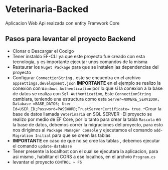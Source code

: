 # Veterinaria-Backed

Aplicacion Web Api realzada con entity Framwork Core



## Pasos para levantar el proyecto  Backend

- Clonar o Descargar el Codigo
- Tener instaldo EF-CLI ya que este proyecto fue creado con esta tecnologia, y es importante ejecutar unos comandos de la misma
- Restaurar los `Nuget Package` para que se instalen las dependencias del proyecto
- Configurar `ConnectionString` , este se encuentra en el archivo `appsettings.development.json` **IMPORTANTE** en el ejemplo 
se realizo la conexion con `Windows Authentication` por lo que si la conexion a la base  de datos se realiza con `Sql Authentication`,
Este `ConnectionString` cambiara, teniendo una estructura como esta `Server=NOMBRE_SERVIDOR; Database =BASE_DATOS;
User Id=USER_ID;Password=PASSWORD;TrustServerCertificate= true`.
-Crear la base de datos llamada `Veterinaria` en SQL SERVER
-El proyecto se realizo por medio de EF Core, por lo tanto para crear la tabla `Mascota` en la base de datos, debemos correr la migraciones 
del proyecto, para esto nos dirigimos al `Package Manager Console` y ejecutamos el comando `add-Migration Initial` para que se creen las tablas
- **IMPORTANTE** en caso de que no se cree las tablas , debemos ejecutar el comando `update-database`
- Tener presente la localhost con el cual se ejecutara la aplicacion, para asi mismo , habilitar el CORS a ese localhos, en el archvio
 `Program.cs`
- levantar el proyecto `CONTROL + F5`
